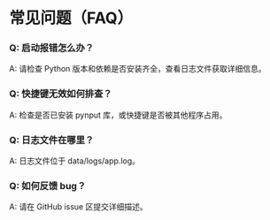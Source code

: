 # 常见问题（FAQ）

### Q: 启动报错怎么办？
A: 请检查 Python 版本和依赖是否安装齐全，查看日志文件获取详细信息。

### Q: 快捷键无效如何排查？
A: 检查是否已安装 pynput 库，或快捷键是否被其他程序占用。

### Q: 日志文件在哪里？
A: 日志文件位于 data/logs/app.log。

### Q: 如何反馈 bug？
A: 请在 GitHub issue 区提交详细描述。
